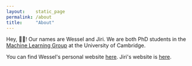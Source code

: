 ```yaml
---
layout:    static_page
permalink: /about
title:     "About"
---
```


Hey, 👋🏼! Our names are Wessel and Jiri.
We are both PhD students in the [Machine Learning Group](http://mlg.eng.cam.ac.uk/)
at the University of Cambridge.

You can find Wessel's personal website [here](https://wesselb.github.io).
Jiri's website is [here](https://sites.google.com/view/jirihron).
